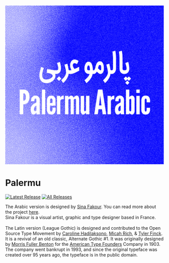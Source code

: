 ![Palermu](https://github.com/SinaFakour/palermu/blob/master/images/palermu4.jpg)

Palermu
=======
[![Latest Release](https://img.shields.io/github/v/release/SinaFakour/palermu?label=Download%20Release&logo=Github)](https://github.com/theleagueof/league-gothic/releases/latest)
[![All Releases](https://img.shields.io/github/downloads/SinaFakour/palermu/total)](https://github.com/SinaFakour/palermu/releases)

The Arabic version is designed by [Sina Fakour](https://www.sinafakour.com/). You can read more about the project [here](https://www.sinafakour.com/palermu/index.html).<br>
Sina Fakour is a visual artist, graphic and type designer based in France. 
<br><br>
The Latin version (League Gothic) is designed and contributed to the Open Source Type Movement by [Caroline Hadilaksono](https://www.hadilaksono.com/), [Micah Rich](https://micahrich.com/), & [Tyler Finck](https://www.tylerfinck.com/). It is a revival of an old classic, Alternate Gothic #1.
It was originally designed by [Morris Fuller Benton](https://en.wikipedia.org/wiki/Morris_Fuller_Benton) for the [American Type Founders](https://en.wikipedia.org/wiki/American_Type_Founders) Company in 1903. The company went bankrupt in 1993, and since the original typeface was created over 95 years ago, the typeface is in the public domain.
